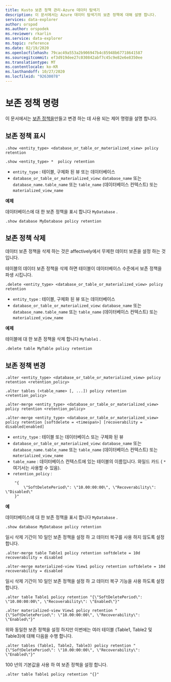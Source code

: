 ```yaml
---
title: Kusto 보존 정책 관리-Azure 데이터 탐색기
description: 이 문서에서는 Azure 데이터 탐색기의 보존 정책에 대해 설명 합니다.
services: data-explorer
author: orspod
ms.author: orspodek
ms.reviewer: rkarlin
ms.service: data-explorer
ms.topic: reference
ms.date: 02/19/2020
ms.openlocfilehash: 79cac49a553a2b906947b4c85948b67718641587
ms.sourcegitcommit: ef3d919dee27c030842abf7c45c9e82e6e8350ee
ms.translationtype: MT
ms.contentlocale: ko-KR
ms.lasthandoff: 10/27/2020
ms.locfileid: "92630078"
---
```

# <a name="retention-policy-command"></a>보존 정책 명령

이 문서에서는 [보존 정책을](retentionpolicy.md)만들고 변경 하는 데 사용 되는 제어 명령을 설명 합니다.

## <a name="show-retention-policy"></a>보존 정책 표시

```kusto
.show <entity_type> <database_or_table_or_materialized_view> policy retention

.show <entity_type> *  policy retention
```

* `entity_type` : 테이블, 구체화 된 뷰 또는 데이터베이스
* `database_or_table_or_materialized_view`: `database_name` 또는 `database_name.table_name` 또는 `table_name` (데이터베이스 컨텍스트) 또는 `materialized_view_name`

**예제**

데이터베이스에 대 한 보존 정책을 표시 합니다 `MyDatabase` .

```kusto
.show database MyDatabase policy retention
```

## <a name="delete-retention-policy"></a>보존 정책 삭제

데이터 보존 정책을 삭제 하는 것은 affectively에서 무제한 데이터 보존을 설정 하는 것입니다.

테이블의 데이터 보존 정책을 삭제 하면 테이블이 데이터베이스 수준에서 보존 정책을 파생 시킵니다.

```kusto
.delete <entity_type> <database_or_table_or_materialized_view> policy retention
```

* `entity_type` : 테이블, 구체화 된 뷰 또는 데이터베이스
* `database_or_table_or_materialized_view`: `database_name` 또는 `database_name.table_name` 또는 `table_name` (데이터베이스 컨텍스트) 또는 `materialized_view_name`

**예제**

테이블에 대 한 보존 정책을 삭제 합니다 `MyTable1` .

```kusto
.delete table MyTable policy retention
```


## <a name="alter-retention-policy"></a>보존 정책 변경

```kusto
.alter <entity_type> <database_or_table_or_materialized_view> policy retention <retention_policy>

.alter tables (<table_name> [, ...]) policy retention <retention_policy>

.alter-merge <entity_type> <database_or_table_or_materialized_view> policy retention <retention_policy>

.alter-merge <entity_type> <database_or_table_or_materialized_view> policy retention [softdelete = <timespan>] [recoverability = disabled|enabled]
```

* `entity_type` : 테이블 또는 데이터베이스 또는 구체화 된 뷰
* `database_or_table_or_materialized_view`: `database_name` 또는 `database_name.table_name` 또는 `table_name` (데이터베이스 컨텍스트) 또는 `materialized_view_name`
* `table_name` : 데이터베이스 컨텍스트에 있는 테이블의 이름입니다.  와일드 카드 ( `*` 여기서는 사용할 수 있음).
* `retention_policy` :

```kusto
    "{ 
        \"SoftDeletePeriod\": \"10.00:00:00\", \"Recoverability\": \"Disabled\"
    }" 
```

**예**

데이터베이스에 대 한 보존 정책을 표시 합니다 `MyDatabase` .

```kusto
.show database MyDatabase policy retention
```

일시 삭제 기간이 10 일인 보존 정책을 설정 하 고 데이터 복구를 사용 하지 않도록 설정 합니다.

```kusto
.alter-merge table Table1 policy retention softdelete = 10d recoverability = disabled

.alter-merge materialized-view View1 policy retention softdelete = 10d recoverability = disabled
```

일시 삭제 기간이 10 일인 보존 정책을 설정 하 고 데이터 복구 기능을 사용 하도록 설정 합니다.

```kusto
.alter table Table1 policy retention "{\"SoftDeletePeriod\": \"10.00:00:00\", \"Recoverability\": \"Enabled\"}"

.alter materialized-view View1 policy retention "{\"SoftDeletePeriod\": \"10.00:00:00\", \"Recoverability\": \"Enabled\"}"
```

위와 동일한 보존 정책을 설정 하지만 이번에는 여러 테이블 (Table1, Table2 및 Table3)에 대해 다음을 수행 합니다.

```kusto
.alter tables (Table1, Table2, Table3) policy retention "{\"SoftDeletePeriod\": \"10.00:00:00\", \"Recoverability\": \"Enabled\"}"
```

100 년의 기본값을 사용 하 여 보존 정책을 설정 합니다.

```kusto
.alter table Table1 policy retention "{}"
```